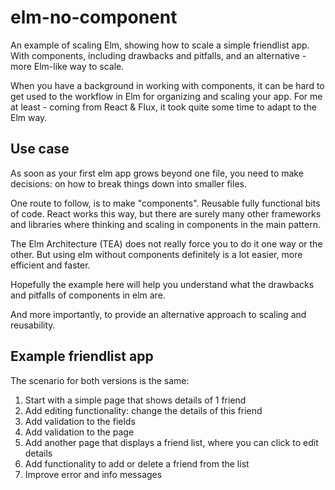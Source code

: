# elm-no-component

An example of scaling Elm, showing how to scale a simple friendlist app.
With components, including drawbacks and pitfalls,
and an alternative - more Elm-like way to scale.

When you have a background in working with components, it can be hard to get used to the
workflow in Elm for organizing and scaling your app.
For me at least - coming from React &amp; Flux, it took quite some time to adapt to the
Elm way.



## Use case
As soon as your first elm app grows beyond one file, you need to make decisions: 
on how to break things down into smaller files.

One route to follow, is to make "components". Reusable fully functional bits of code.
React works this way, but there are surely many other frameworks and libraries
where thinking and scaling in components in the main pattern.

The Elm Architecture (TEA) does not really force you to do it one way or the other.
But using elm without components definitely is a lot easier, more efficient and faster.

Hopefully the example here will help you understand what the drawbacks and pitfalls of
components in elm are.

And more importantly, to provide an alternative approach to scaling and reusability.



## Example friendlist app
The scenario for both versions is the same:

1. Start with a simple page that shows details of 1 friend
2. Add editing functionality: change the details of this friend
3. Add validation to the fields
4. Add validation to the page
5. Add another page that displays a friend list, where you can click to edit details
6. Add functionality to add or delete a friend from the list
7. Improve error and info messages
